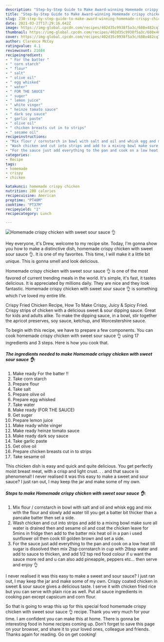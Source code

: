 ```yaml
---
description: "Step-by-Step Guide to Make Award-winning Homemade crispy chicken with sweet sour sauce 👌"
title: "Step-by-Step Guide to Make Award-winning Homemade crispy chicken with sweet sour sauce 👌"
slug: 230-step-by-step-guide-to-make-award-winning-homemade-crispy-chicken-with-sweet-sour-sauce
date: 2021-03-27T17:29:16.642Z
image: https://img-global.cpcdn.com/recipes/402d35c9938f5a3c/680x482cq70/homemade-crispy-chicken-with-sweet-sour-sauce-recipe-main-photo.jpg
thumbnail: https://img-global.cpcdn.com/recipes/402d35c9938f5a3c/680x482cq70/homemade-crispy-chicken-with-sweet-sour-sauce-recipe-main-photo.jpg
cover: https://img-global.cpcdn.com/recipes/402d35c9938f5a3c/680x482cq70/homemade-crispy-chicken-with-sweet-sour-sauce-recipe-main-photo.jpg
author: Clarence McCoy
ratingvalue: 4.1
reviewcount: 21684
recipeingredient:
- " For the batter "
- " corn starch"
- " flour"
- " salt"
- " olive oil"
- " egg whisked"
- " water"
- " FOR THE SAUCE"
- " suger"
- " lemon juice"
- " white vinger"
- " heinze tomato sauce"
- " dark soy sauce"
- " garlic paste"
- " olive oil"
- " chicken breasts cut in to strips"
- " sesame oil"
recipeinstructions:
- "Mix flour / cornstarch in bowl with salt and oil and whisk egg and mix with the flour and slowly add water till you get a batter bit thicker than a pancake batter then set a side."
- "Wash chicken and cut into strips and add to a mixing bowl make sure all water is drained then and sesame oil and coat the chicken leave for 5mins in fridge then add to the batter mix heat oil in a pan i used sunflower oil then cook till golden brown and set a side."
- "For the sauce just add everything to the pan and cook on a low heat till sugar is dissolved then mix 2tsp cornstarch in cup with 2tbsp water and add to sauce to thicken, and add 1/2 tsp red food colour if u want the sauce more red and u can also add pineapple, peppers etc... then serve and enjoy 👌"
categories:
- Recipe
tags:
- homemade
- crispy
- chicken

katakunci: homemade crispy chicken 
nutrition: 280 calories
recipecuisine: American
preptime: "PT40M"
cooktime: "PT37M"
recipeyield: "1"
recipecategory: Lunch

---
```



![Homemade crispy chicken with sweet sour sauce 👌](https://img-global.cpcdn.com/recipes/402d35c9938f5a3c/680x482cq70/homemade-crispy-chicken-with-sweet-sour-sauce-recipe-main-photo.jpg)

Hey everyone, it's Drew, welcome to my recipe site. Today, I'm gonna show you how to make a distinctive dish, homemade crispy chicken with sweet sour sauce 👌. It is one of my favorites. This time, I will make it a little bit unique. This is gonna smell and look delicious.

Homemade crispy chicken with sweet sour sauce 👌 is one of the most favored of current trending meals in the world. It's simple, it's fast, it tastes delicious. It is appreciated by millions daily. They are nice and they look fantastic. Homemade crispy chicken with sweet sour sauce 👌 is something which I've loved my entire life.

Crispy Fried Chicken Recipe, How To Make Crispy, Juicy &amp; Spicy Fried. Crispy strips of chicken with a delicious sweet &amp; sour dipping sauce. Great for kids and adults alike. To make the dipping sauce, in a bowl, stir together the apricot preserves, soy sauce, ketchup, and Worcestershire sauce.


To begin with this recipe, we have to prepare a few components. You can cook homemade crispy chicken with sweet sour sauce 👌 using 17 ingredients and 3 steps. Here is how you cook that.

<!--inarticleads1-->

##### The ingredients needed to make Homemade crispy chicken with sweet sour sauce 👌:

1. Make ready  For the batter !!
1. Take  corn starch
1. Prepare  flour
1. Take  salt
1. Prepare  olive oil
1. Prepare  egg whisked
1. Take  water
1. Make ready  (FOR THE SAUCE)
1. Get  suger
1. Prepare  lemon juice
1. Make ready  white vinger
1. Make ready  heinze tomato sauce
1. Make ready  dark soy sauce
1. Take  garlic paste
1. Get  olive oil
1. Prepare  chicken breasts cut in to strips
1. Take  sesame oil


This chicken dish is easy and quick and quite delicious. You get perfectly moist breast meat, with a crisp and light crust. . . and that sauce is phenomenal! I never realised it was this easy to make a sweet and sour sauce? I just ran out, I may keep the jar and make some of my own. 

<!--inarticleads2-->

##### Steps to make Homemade crispy chicken with sweet sour sauce 👌:

1. Mix flour / cornstarch in bowl with salt and oil and whisk egg and mix with the flour and slowly add water till you get a batter bit thicker than a pancake batter then set a side.
1. Wash chicken and cut into strips and add to a mixing bowl make sure all water is drained then and sesame oil and coat the chicken leave for 5mins in fridge then add to the batter mix heat oil in a pan i used sunflower oil then cook till golden brown and set a side.
1. For the sauce just add everything to the pan and cook on a low heat till sugar is dissolved then mix 2tsp cornstarch in cup with 2tbsp water and add to sauce to thicken, and add 1/2 tsp red food colour if u want the sauce more red and u can also add pineapple, peppers etc... then serve and enjoy 👌


I never realised it was this easy to make a sweet and sour sauce? I just ran out, I may keep the jar and make some of my own. Crispy coated chicken in sweet &amp; sour sauce gives a delicious taste. I serve it with chicken fried rice but you can serve with plain rice as well. Put all sauce ingredients in cooking pan except capsicum and corn flour. 

So that is going to wrap this up for this special food homemade crispy chicken with sweet sour sauce 👌 recipe. Thank you very much for your time. I am confident you can make this at home. There is gonna be interesting food in home recipes coming up. Don't forget to save this page on your browser, and share it to your loved ones, colleague and friends. Thanks again for reading. Go on get cooking!
